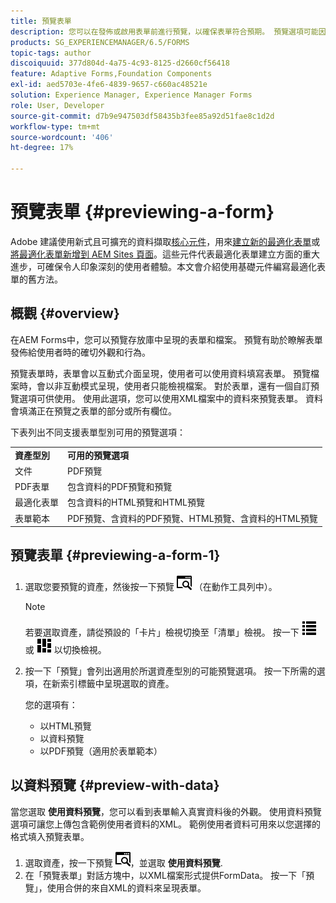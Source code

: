 ```yaml
---
title: 預覽表單
description: 您可以在發佈或啟用表單前進行預覽，以確保表單符合預期。 預覽選項可能因支援的表單型別而異。
products: SG_EXPERIENCEMANAGER/6.5/FORMS
topic-tags: author
discoiquuid: 377d804d-4a75-4c93-8125-d2660cf56418
feature: Adaptive Forms,Foundation Components
exl-id: aed5703e-4fe6-4839-9657-c660ac48521e
solution: Experience Manager, Experience Manager Forms
role: User, Developer
source-git-commit: d7b9e947503df58435b3fee85a92d51fae8c1d2d
workflow-type: tm+mt
source-wordcount: '406'
ht-degree: 17%

---
```


# 預覽表單 {#previewing-a-form}

<span class="preview">Adobe 建議使用新式且可擴充的資料擷取[核心元件](https://experienceleague.adobe.com/docs/experience-manager-core-components/using/adaptive-forms/introduction.html)，用來[建立新的最適化表單](/help/forms/using/create-an-adaptive-form-core-components.md)或[將最適化表單新增到 AEM Sites 頁面](/help/forms/using/create-or-add-an-adaptive-form-to-aem-sites-page.md)。這些元件代表最適化表單建立方面的重大進步，可確保令人印象深刻的使用者體驗。本文會介紹使用基礎元件編寫最適化表單的舊方法。</span>

## 概觀 {#overview}

在AEM Forms中，您可以預覽存放庫中呈現的表單和檔案。 預覽有助於瞭解表單發佈給使用者時的確切外觀和行為。

預覽表單時，表單會以互動式介面呈現，使用者可以使用資料填寫表單。 預覽檔案時，會以非互動模式呈現，使用者只能檢視檔案。 對於表單，還有一個自訂預覽選項可供使用。 使用此選項，您可以使用XML檔案中的資料來預覽表單。 資料會填滿正在預覽之表單的部分或所有欄位。

下表列出不同支援表單型別可用的預覽選項：

<table>
 <tbody>
  <tr>
   <td><strong>資產型別</strong><br /> </td>
   <td><strong>可用的預覽選項</strong><br /> </td>
  </tr>
  <tr>
   <td>文件</td>
   <td>PDF預覽</td>
  </tr>
  <tr>
   <td>PDF表單</td>
   <td>包含資料的PDF預覽和預覽<br /> </td>
  </tr>
  <tr>
   <td>最適化表單</td>
   <td>包含資料的HTML預覽和HTML預覽</td>
  </tr>
  <tr>
   <td>表單範本</td>
   <td>PDF預覽、含資料的PDF預覽、HTML預覽、含資料的HTML預覽<br /> </td>
  </tr>
 </tbody>
</table>

## 預覽表單 {#previewing-a-form-1}

1. 選取您要預覽的資產，然後按一下預覽 ![aem6forms_preview](assets/aem6forms_preview.png) （在動作工具列中）。

   >[!NOTE]
   >
   >若要選取資產，請從預設的「卡片」檢視切換至「清單」檢視。 按一下 ![aem6forms_viewlist](assets/aem6forms_viewlist.png) 或 ![aem6forms_viewcard](assets/aem6forms_viewcard.png) 以切換檢視。

1. 按一下「預覽」會列出適用於所選資產型別的可能預覽選項。 按一下所需的選項，在新索引標籤中呈現選取的資產。

   您的選項有：

   * 以HTML預覽
   * 以資料預覽
   * 以PDF預覽（適用於表單範本）

## 以資料預覽 {#preview-with-data}

當您選取 **使用資料預覽**，您可以看到表單輸入真實資料後的外觀。 使用資料預覽選項可讓您上傳包含範例使用者資料的XML。 範例使用者資料可用來以您選擇的格式填入預覽表單。

1. 選取資產，按一下預覽 ![aem6forms_preview](assets/aem6forms_preview.png)，並選取 **使用資料預覽**.
1. 在「預覽表單」對話方塊中，以XML檔案形式提供FormData。 按一下「預覽」，使用合併的來自XML的資料來呈現表單。
